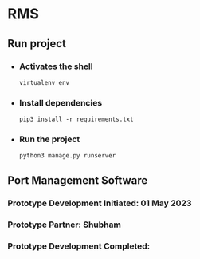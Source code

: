 # RMS

## Run project

- ### Activates the shell
  `virtualenv env`
- ### Install dependencies
  `pip3 install -r requirements.txt`
- ### Run the project
  `python3 manage.py runserver`

## Port Management Software

### Prototype Development Initiated: 01 May 2023

### Prototype Partner: Shubham

### Prototype Development Completed:
